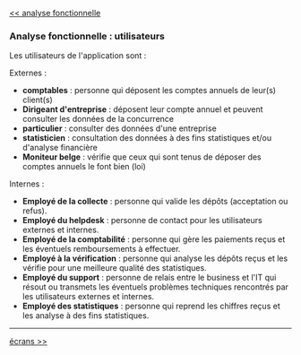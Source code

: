 [<< analyse fonctionnelle](./2-0-analyse-fonctionnelle.md)

### Analyse fonctionnelle : utilisateurs ###

Les utilisateurs de l'application sont : 

Externes : 

- **comptables** : personne qui déposent les comptes annuels de leur(s) client(s)
- **Dirigeant d'entreprise** : déposent leur compte annuel et peuvent consulter les données de la concurrence
- **particulier** : consulter des données d'une entreprise
- **statisticien** : consultation des données à des fins statistiques et/ou d'analyse financière
- **Moniteur belge** : vérifie que ceux qui sont tenus de déposer des comptes annuels le font bien (loi)

Internes :

- **Employé de la collecte** : personne qui valide les dépôts (acceptation ou refus).
- **Employé du helpdesk** : personne de contact pour les utilisateurs externes et internes.  
- **Employé de la comptabilité** : personne qui gère les paiements reçus et les éventuels remboursements à effectuer. 
- **Employé à la vérification** : personne qui analyse les dépôts reçus et les vérifie pour une meilleure qualité des statistiques.
- **Employé du support** : personne de relais entre le business et l'IT qui résout ou transmets les éventuels problèmes techniques rencontrés par les utilisateurs externes et internes. 
- **Employé des statistiques** : personne qui reprend les chiffres reçus et les analyse à des fins statistiques.

---

[écrans >>](./2-2-0-écrans.md)
